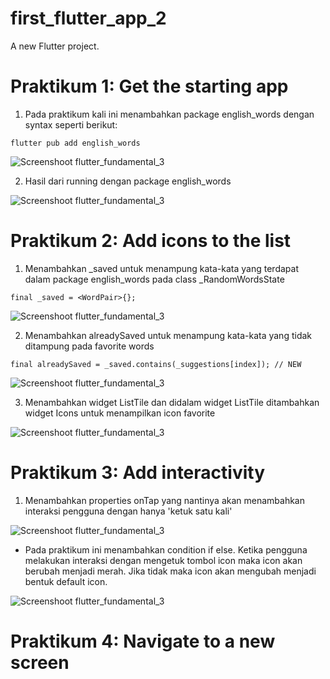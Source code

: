 # first_flutter_app_2

A new Flutter project.

# Praktikum 1: Get the starting app

1. Pada praktikum kali ini menambahkan package english_words dengan syntax seperti berikut:

```flutter pub add english_words```

![Screenshoot flutter_fundamental_3](images/p21_6.png)

2. Hasil dari running dengan package english_words

![Screenshoot flutter_fundamental_3](images/p21_1.png)

# Praktikum 2: Add icons to the list

1. Menambahkan _saved untuk menampung kata-kata yang terdapat dalam package english_words pada class _RandomWordsState

```final _saved = <WordPair>{};```

![Screenshoot flutter_fundamental_3](images/p21_7.png)

2. Menambahkan alreadySaved untuk menampung kata-kata yang tidak ditampung pada favorite words

```final alreadySaved = _saved.contains(_suggestions[index]); // NEW```

![Screenshoot flutter_fundamental_3](images/p21_8.png)

3. Menambahkan widget ListTile dan didalam widget ListTile ditambahkan widget Icons untuk menampilkan icon favorite

![Screenshoot flutter_fundamental_3](images/p21_2.png)

# Praktikum 3: Add interactivity

1. Menambahkan properties onTap yang nantinya akan menambahkan interaksi pengguna dengan hanya 'ketuk satu kali'

![Screenshoot flutter_fundamental_3](images/p21_9.png)

- Pada praktikum ini menambahkan condition if else. Ketika pengguna melakukan interaksi dengan mengetuk tombol icon maka icon akan berubah menjadi merah. Jika tidak maka icon akan mengubah menjadi bentuk default icon.

![Screenshoot flutter_fundamental_3](images/p21_3.png)

# Praktikum 4: Navigate to a new screen